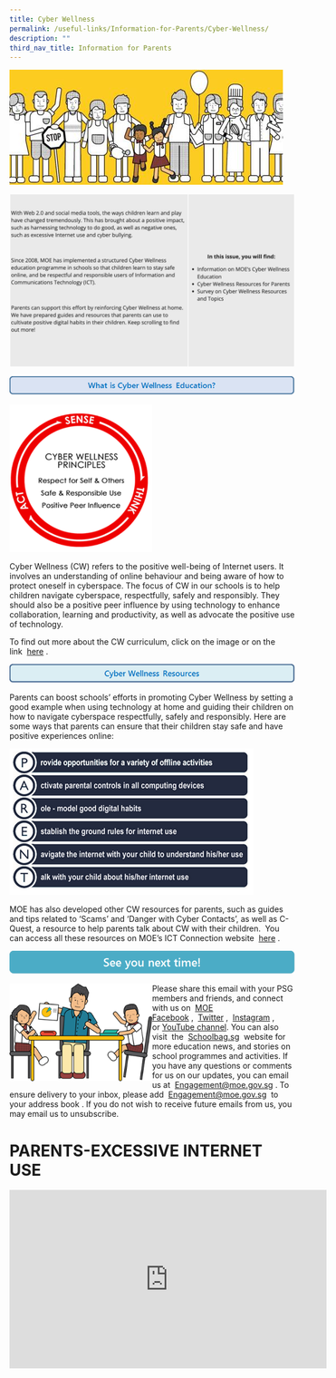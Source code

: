 ```yaml
---
title: Cyber Wellness
permalink: /useful-links/Information-for-Parents/Cyber-Wellness/
description: ""
third_nav_title: Information for Parents
---
```

![](/images/image003.jpeg)

![](/images/cyberwellness.png)

![](/images/What%20is%20cyber%20wellness%20Education.png)

<img src="/images/image007.png" 
     style="width:50%">

Cyber Wellness (CW) refers to the positive well-being of Internet users. It involves an understanding of online behaviour and being aware of how to protect oneself in cyberspace. The focus of CW in our schools is to help children navigate cyberspace, respectfully, safely and responsibly. They should also be a positive peer influence by using technology to enhance collaboration, learning and productivity, as well as advocate the positive use of technology.

To find out more about the CW curriculum, click on the image or on the link  [here](https://www.moe.gov.sg/programmes/cyber-wellness) .

![](/images/Cyber%20wellness%20resources.png)

Parents can boost schools’ efforts in promoting Cyber Wellness by setting a good example when using technology at home and guiding their children on how to navigate cyberspace respectfully, safely and responsibly. Here are some ways that parents can ensure that their children stay safe and have positive experiences online:

![](/images/image012.png)

MOE has also developed other CW resources for parents, such as guides and tips related to ‘Scams’ and ‘Danger with Cyber Contacts’, as well as C-Quest, a resource to help parents talk about CW with their children.  You can access all these resources on MOE’s ICT Connection website  [here](https://www.moe.gov.sg/programmes/cyber-wellness) .

![](/images/See%20you%20next%20time.png)

<img src="/images/image015.png" 
     style="width:50%;float:left">
Please share this email with your PSG members and friends, and connect with us on  [MOE Facebook](https://www.facebook.com/moesingapore/?fref=ts) ,  [Twitter](https://twitter.com/moesg?lang=en) ,  [Instagram](https://www.instagram.com/moesingapore/) , or [YouTube channel](https://www.youtube.com/user/MOESpore). You can also visit  the  [Schoolbag.sg](https://www.schoolbag.sg/)  website for more education news, and stories on school programmes and activities. If you have any questions or comments for us on our updates, you can email us at  [Engagement@moe.gov.sg](mailto:Engagement@moe.gov.sg) . To ensure delivery to your inbox, please add  [Engagement@moe.gov.sg](mailto:Engagement@moe.gov.sg)  to your address book . If you do not wish to receive future emails from us, you may email us to unsubscribe.

PARENTS-EXCESSIVE INTERNET USE
==============================

<iframe width="560" height="315" src="https://www.youtube.com/embed/NJYUVyYMeEM" title="YouTube video player" frameborder="0" allow="accelerometer; autoplay; clipboard-write; encrypted-media; gyroscope; picture-in-picture; web-share" allowfullscreen></iframe>